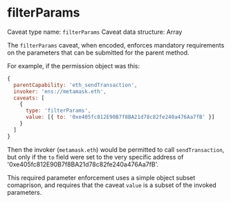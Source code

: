 # filterParams

Caveat type name: `filterParams`
Caveat data structure: Array<any>

The `filterParams` caveat, when encoded, enforces mandatory requirements on the parameters that can be submitted for the parent method.

For example, if the permission object was this:

```javascript
{
  parentCapability: 'eth_sendTransaction',
  invoker: 'ens://metamask.eth',
  caveats: [
    {
      type: 'filterParams',
      value: [{ to: '0xe405fc812E90B7f8BA21d78c82fe240a476Aa7fB' }]
    }
  ]
}
```

Then the invoker (`metamask.eth`) would be permitted to call `sendTransaction`, but only if the `to` field were set to the very specific address of '0xe405fc812E90B7f8BA21d78c82fe240a476Aa7fB'.

This required parameter enforcement uses a simple object subset comaprison, and requires that the caveat `value` is a subset of the invoked parameters.

